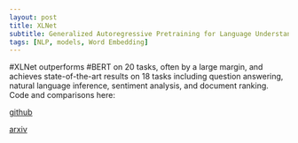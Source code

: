 ```yaml
---
layout: post
title: XLNet
subtitle: Generalized Autoregressive Pretraining for Language Understanding
tags: [NLP, models, Word Embedding]
---
```


#XLNet outperforms #BERT on 20 tasks, often by a large margin, and achieves state-of-the-art results on 18 tasks including question answering, natural language inference, sentiment analysis, and document ranking. Code and comparisons here:

[github](https://github.com/zihangdai/xlnet)



[arxiv](https://arxiv.org/abs/1906.08237v1)
